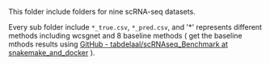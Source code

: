 This folder include folders for nine scRNA-seq datasets.

Every sub folder include `*_true.csv`, `*_pred.csv`, and '*' represents different methods including wcsgnet and 8 baseline methods ( get the baseline mthods results using [GitHub - tabdelaal/scRNAseq_Benchmark at snakemake_and_docker](https://github.com/tabdelaal/scRNAseq_Benchmark/tree/snakemake_and_docker) ).

